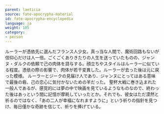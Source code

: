 ```yaml
---
parent: laeticia
source: fate-apocrypha-material
id: fate-apocrypha-encyclopedia
language: ja
weight: 105
category:
- person
---
```


ルーラーが憑依先に選んだフランス人少女。真っ当な人間で、魔術回路もないが信仰心だけは人一倍。ごくごくありきたりの人生を送っていたものの、ジャンヌ・ダルクの依頼で己の肉体を貸与する。顔立ちやスタイルはルーラーに似ている程度。憑依の際の影響で、肉体が若干変異した。ルーラーが去った後は元に戻った模様。
ルーラーとジークの見届け人であり、ジャンヌにとってはある意味で最後の砦、己の恋心に気付かないための羊だった。
聖杯大戦に巻き込まれた一般人であるが、感覚的には夢の中で映画を見ているようなものなので、終わった後はあっという間に記憶が摩耗していったとか。それでも、彼女はただ漠然と祈るのではなく、「あの二人が幸福になれますように」という祈りの指針を見つけ、毎日僅かな奇跡を信じて、祈りを捧げている。
